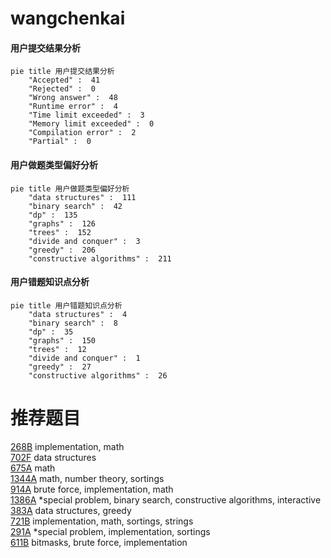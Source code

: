 # wangchenkai

<!-- tabs:start -->



#### **用户提交结果分析**

```mermaid
pie title 用户提交结果分析
    "Accepted" :  41
    "Rejected" :  0
    "Wrong answer" :  48
    "Runtime error" :  4
    "Time limit exceeded" :  3
    "Memory limit exceeded" :  0
    "Compilation error" :  2
    "Partial" :  0
```

#### **用户做题类型偏好分析**

```mermaid
pie title 用户做题类型偏好分析
    "data structures" :  111
    "binary search" :  42
    "dp" :  135
    "graphs" :  126
    "trees" :  152
    "divide and conquer" :  3
    "greedy" :  206
    "constructive algorithms" :  211
```
#### **用户错题知识点分析**

```mermaid
pie title 用户错题知识点分析
    "data structures" :  4
    "binary search" :  8
    "dp" :  35
    "graphs" :  150
    "trees" :  12
    "divide and conquer" :  1
    "greedy" :  27
    "constructive algorithms" :  26
```



<!-- tabs:end -->
# 推荐题目
[268B](https://codeforces.com/contest/268/problem/B)		implementation,
                        math		  
[702F](https://codeforces.com/contest/702/problem/F)		data structures		  
[675A](https://codeforces.com/contest/675/problem/A)		math		  
[1344A](https://codeforces.com/contest/1344/problem/A)		math,
                        number theory,
                        sortings		  
[914A](https://codeforces.com/contest/914/problem/A)		brute force,
                        implementation,
                        math		  
[1386A](https://codeforces.com/contest/1386/problem/A)		*special problem,
                        binary search,
                        constructive algorithms,
                        interactive		  
[383A](https://codeforces.com/contest/383/problem/A)		data structures,
                        greedy		  
[721B](https://codeforces.com/contest/721/problem/B)		implementation,
                        math,
                        sortings,
                        strings		  
[291A](https://codeforces.com/contest/291/problem/A)		*special problem,
                        implementation,
                        sortings		  
[611B](https://codeforces.com/contest/611/problem/B)		bitmasks,
                        brute force,
                        implementation		  
